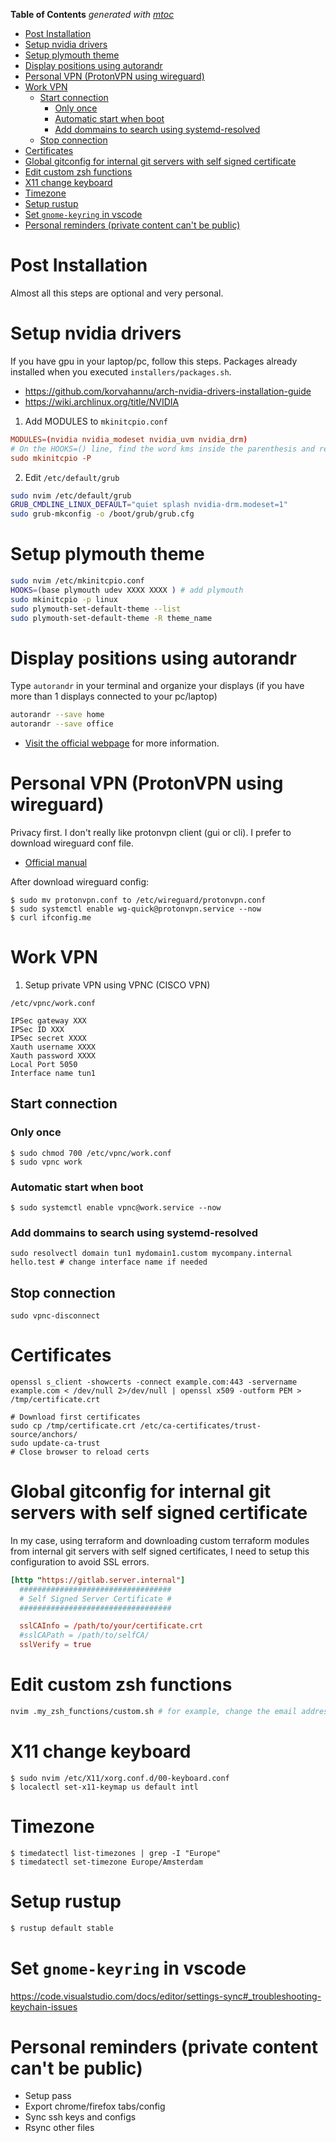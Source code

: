 <!-- START OF TOC !DO NOT EDIT THIS CONTENT MANUALLY-->
**Table of Contents**  *generated with [mtoc](https://github.com/containerscrew/mtoc)*
- [Post Installation](#post-installation)
- [Setup nvidia drivers](#setup-nvidia-drivers)
- [Setup plymouth theme](#setup-plymouth-theme)
- [Display positions using autorandr](#display-positions-using-autorandr)
- [Personal VPN (ProtonVPN using wireguard)](#personal-vpn-(protonvpn-using-wireguard))
- [Work VPN](#work-vpn)
  - [Start connection](#start-connection)
    - [Only once](#only-once)
    - [Automatic start when boot](#automatic-start-when-boot)
    - [Add dommains to search using systemd-resolved](#add-dommains-to-search-using-systemd-resolved)
  - [Stop connection](#stop-connection)
- [Certificates](#certificates)
- [Global gitconfig for internal git servers with self signed certificate](#global-gitconfig-for-internal-git-servers-with-self-signed-certificate)
- [Edit custom zsh functions](#edit-custom-zsh-functions)
- [X11 change keyboard](#x11-change-keyboard)
- [Timezone](#timezone)
- [Setup rustup](#setup-rustup)
- [Set `gnome-keyring` in vscode](#set-`gnome-keyring`-in-vscode)
- [Personal reminders (private content can't be public)](#personal-reminders-(private-content-can't-be-public))
<!-- END OF TOC -->
# Post Installation

Almost all this steps are optional and very personal.

# Setup nvidia drivers

If you have gpu in your laptop/pc, follow this steps. Packages already installed when you executed `installers/packages.sh`.

- https://github.com/korvahannu/arch-nvidia-drivers-installation-guide
- https://wiki.archlinux.org/title/NVIDIA

1. Add MODULES to `mkinitcpio.conf`

```conf
MODULES=(nvidia nvidia_modeset nvidia_uvm nvidia_drm)
# On the HOOKS=() line, find the word kms inside the parenthesis and remove it
sudo mkinitcpio -P
```

2. Edit `/etc/default/grub`

```bash
sudo nvim /etc/default/grub
GRUB_CMDLINE_LINUX_DEFAULT="quiet splash nvidia-drm.modeset=1"
sudo grub-mkconfig -o /boot/grub/grub.cfg
```

# Setup plymouth theme

```bash
sudo nvim /etc/mkinitcpio.conf
HOOKS=(base plymouth udev XXXX XXXX ) # add plymouth
sudo mkinitcpio -p linux
sudo plymouth-set-default-theme --list
sudo plymouth-set-default-theme -R theme_name
```

# Display positions using autorandr

Type `autorandr` in your terminal and organize your displays (if you have more than 1 displays connected to your pc/laptop)

```bash
autorandr --save home
autorandr --save office
```

* [Visit the official webpage](https://github.com/phillipberndt/autorandr) for more information.


# Personal VPN (ProtonVPN using wireguard)

Privacy first. I don't really like protonvpn client (gui or cli). I prefer to download wireguard conf file.

* [Official manual](https://protonvpn.com/support/wireguard-manual-linux/)

After download wireguard config:

```shell
$ sudo mv protonvpn.conf to /etc/wireguard/protonvpn.conf
$ sudo systemctl enable wg-quick@protonvpn.service --now
$ curl ifconfig.me
```

# Work VPN

1. Setup private VPN using VPNC (CISCO VPN)

`/etc/vpnc/work.conf`

```
IPSec gateway XXX
IPSec ID XXX
IPSec secret XXXX
Xauth username XXXX
Xauth password XXXX
Local Port 5050
Interface name tun1
```

## Start connection

### Only once

```shell
$ sudo chmod 700 /etc/vpnc/work.conf
$ sudo vpnc work
```

### Automatic start when boot

```shell
$ sudo systemctl enable vpnc@work.service --now
```

### Add dommains to search using systemd-resolved

```shell
sudo resolvectl domain tun1 mydomain1.custom mycompany.internal hello.test # change interface name if needed
```

## Stop connection

```shell
sudo vpnc-disconnect
```
# Certificates

```shell
openssl s_client -showcerts -connect example.com:443 -servername example.com < /dev/null 2>/dev/null | openssl x509 -outform PEM > /tmp/certificate.crt
```

```shell
# Download first certificates
sudo cp /tmp/certificate.crt /etc/ca-certificates/trust-source/anchors/
sudo update-ca-trust
# Close browser to reload certs
```
# Global gitconfig for internal git servers with self signed certificate

In my case, using terraform and downloading custom terraform modules from internal git servers with self signed certificates, I need to setup this configuration to avoid SSL errors.

```toml
[http "https://gitlab.server.internal"]
  ##################################
  # Self Signed Server Certificate #
  ##################################

  sslCAInfo = /path/to/your/certificate.crt
  #sslCAPath = /path/to/selfCA/
  sslVerify = true

```

# Edit custom zsh functions

```bash
nvim .my_zsh_functions/custom.sh # for example, change the email address of your company
```

# X11 change keyboard

```shell
$ sudo nvim /etc/X11/xorg.conf.d/00-keyboard.conf
$ localectl set-x11-keymap us default intl
```

# Timezone

```shell
$ timedatectl list-timezones | grep -I "Europe"
$ timedatectl set-timezone Europe/Amsterdam
```

# Setup rustup

```bash
$ rustup default stable
```

# Set `gnome-keyring` in vscode

https://code.visualstudio.com/docs/editor/settings-sync#_troubleshooting-keychain-issues


# Personal reminders (private content can't be public)

* Setup pass
* Export chrome/firefox tabs/config
* Sync ssh keys and configs
* Rsync other files
